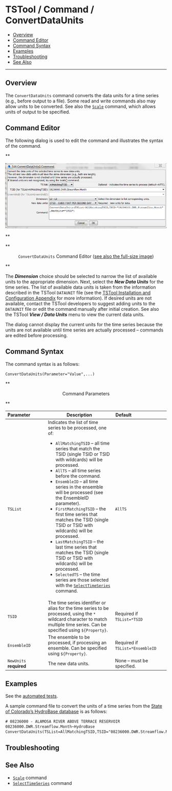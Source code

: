 # TSTool / Command / ConvertDataUnits #

* [Overview](#overview)
* [Command Editor](#command-editor)
* [Command Syntax](#command-syntax)
* [Examples](#examples)
* [Troubleshooting](#troubleshooting)
* [See Also](#see-also)

-------------------------

## Overview ##

The `ConvertDataUnits` command converts the data units for a time series (e.g., before output to a file).
Some read and write commands also may allow units to be converted.
See also the [`Scale`](../Scale/Scale.md) command, which allows units of output to be specified.

## Command Editor ##

The following dialog is used to edit the command and illustrates the syntax of the command.

**<p style="text-align: center;">
![ConvertDataUnits](ConvertDataUnits.png)
</p>**

**<p style="text-align: center;">
`ConvertDataUnits` Command Editor (<a href="../ConvertDataUnits.png">see also the full-size image</a>)
</p>**

The ***Dimension*** choice should be selected to narrow the list of available units to the appropriate dimension.
Next, select the ***New Data Units*** for the time series.
The list of available data units is taken from the information described in the
TSTool `DATAUNIT` file (see the [TSTool Installation and Configuration Appendix](../../appendix-install/install.md) for more information).
If desired units are not available,
contact the TSTool developers to suggest adding units to the `DATAUNIT` file
or edit the command manually after initial creation.
See also the TSTool ***View / Data Units*** menu to view the current data units.

The dialog cannot display the current units for the time series
because the units are not available until time series are actually
processed – commands are edited before processing.

## Command Syntax ##

The command syntax is as follows:

```text
ConvertDataUnits(Parameter="Value",...)
```
**<p style="text-align: center;">
Command Parameters
</p>**

|**Parameter**&nbsp;&nbsp;&nbsp;&nbsp;&nbsp;&nbsp;&nbsp;&nbsp;&nbsp;&nbsp;&nbsp;|**Description**|**Default**&nbsp;&nbsp;&nbsp;&nbsp;&nbsp;&nbsp;&nbsp;&nbsp;&nbsp;&nbsp;&nbsp;&nbsp;&nbsp;&nbsp;&nbsp;&nbsp;&nbsp;&nbsp;&nbsp;&nbsp;&nbsp;&nbsp;&nbsp;&nbsp;&nbsp;&nbsp;&nbsp;|
|--------------|-----------------|-----------------|
|`TSList`|Indicates the list of time series to be processed, one of:<br><ul><li>`AllMatchingTSID` – all time series that match the TSID (single TSID or TSID with wildcards) will be processed.</li><li>`AllTS` – all time series before the command.</li><li>`EnsembleID` – all time series in the ensemble will be processed (see the EnsembleID parameter).</li><li>`FirstMatchingTSID` – the first time series that matches the TSID (single TSID or TSID with wildcards) will be processed.</li><li>`LastMatchingTSID` – the last time series that matches the TSID (single TSID or TSID with wildcards) will be processed.</li><li>`SelectedTS` – the time series are those selected with the [`SelectTimeSeries`](../SelectTimeSeries/SelectTimeSeries.md) command.</li></ul> | `AllTS` |
|`TSID`|The time series identifier or alias for the time series to be processed, using the `*` wildcard character to match multiple time series.  Can be specified using `${Property}`.|Required if `TSList=*TSID`|
|`EnsembleID`|The ensemble to be processed, if processing an ensemble. Can be specified using `${Property}`.|Required if `TSList=*EnsembleID`|
|`NewUnits`<br>**required**|The new data units. |None – must be specified.|

## Examples ##

See the [automated tests](https://github.com/OpenCDSS/cdss-app-tstool-test/tree/master/test/regression/commands/general/ConvertDataUnits).

A sample command file to convert the units of a time series from the [State of Colorado’s HydroBase database](../../datastore-ref/CO-HydroBase/CO-HydroBase.md)
is as follows:

```text
# 08236000 - ALAMOSA RIVER ABOVE TERRACE RESERVOIR
08236000.DWR.Streamflow.Month~HydroBase
ConvertDataUnits(TSList=AllMatchingTSID,TSID="08236000.DWR.Streamflow.Month",NewUnits="CFSD")
```
## Troubleshooting ##

## See Also ##

* [`Scale`](../Scale/Scale.md) command
* [`SelectTimeSeries`](../SelectTimeSeries/SelectTimeSeries.md) command
